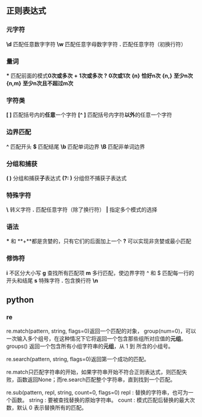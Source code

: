 ## 正则表达式
### 元字符
**\d** 匹配任意数字字符 
**\w** 匹配任意字母数字字符 
**.** 匹配任意字符（初换行符）
### 量词
**\*** 匹配前面的模式**0次或多次**
**+** **1次或多次**
**?**  **0次或1次**
**{n}** **恰好n次**
**{n,}**  **至少n次**
**{n,m}** **至少n次且不超过m次**
### 字符类
**[ ]** 匹配括号内的**任意**一个字符
**[^ ]** 匹配括号内字符**以外**的任意一个字符
### 边界匹配
**^** 匹配开头
**$** 匹配结尾
**\b** 匹配单词边界
**\B** 匹配非单词边界
### 分组和捕获
**( )** 分组和捕获**子**表达式
**(?: )** 分组但不捕获子表达式
### 特殊字符
**\\** 转义字符
**.** 匹配任意字符（除了换行符）
**|** 指定多个模式的选择

### 语法
**\*** 和 **+**都是贪婪的，只有它们的后面加上一个 **?** 可以实现非贪婪或最小匹配

### 修饰符
**i** 不区分大小写
**g** 查找所有匹配项
**m** 多行匹配，使边界字符 ^ 和 $ 匹配每一行的开头和结尾
**s** 特殊字符 **.** 包含换行符 **\\n**


## python

### re
re.match(pattern, string, flags=0)返回一个匹配的对象，
group(num=0)，可以一次输入多个组号，在这种情况下它将返回一个包含那些组所对应值的**元组**。
groups() 返回一个包含所有小组字符串的**元组**，从 1 到 所含的小组号。

re.search(pattern, string, flags=0)返回第一个成功的匹配。

re.match只匹配字符串的开始，如果字符串开始不符合正则表达式，则匹配失败，函数返回None；而re.search匹配整个字符串，直到找到一个匹配。

re.sub(pattern, repl, string, count=0, flags=0)
repl : 替换的字符串，也可为一个函数。
string : 要被查找替换的原始字符串。
count : 模式匹配后替换的最大次数，默认 0 表示替换所有的匹配。